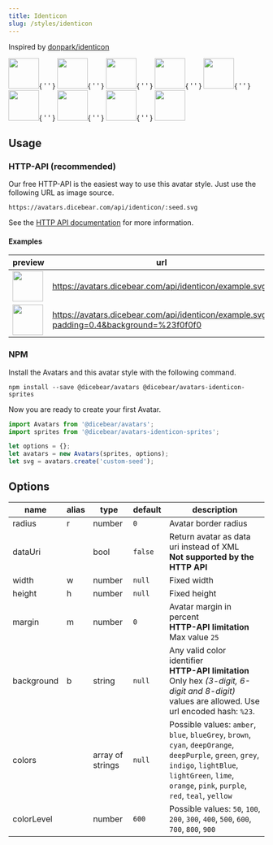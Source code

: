 ```yaml
---
title: Identicon
slug: /styles/identicon
---
```


Inspired by [donpark/identicon](https://github.com/donpark/identicon)

<p>
    <img src="https://avatars.dicebear.com/api/identicon/Sean%20Moore.svg" width="60" />{ ' ' }
    <img src="https://avatars.dicebear.com/api/identicon/Lionel%20Quinn.svg" width="60" />{ ' ' }
    <img src="https://avatars.dicebear.com/api/identicon/Lydia%20Ellis.svg" width="60" />{ ' ' }
    <img src="https://avatars.dicebear.com/api/identicon/Bryan%20Phelps.svg" width="60" />{ ' ' }
    <img src="https://avatars.dicebear.com/api/identicon/Ronald%20Frank.svg" width="60" />{ ' ' }
    <img src="https://avatars.dicebear.com/api/identicon/Annette%20Klein.svg" width="60" />{ ' ' }
    <img src="https://avatars.dicebear.com/api/identicon/Brent%20Hill.svg" width="60" />{ ' ' }
    <img src="https://avatars.dicebear.com/api/identicon/Stanley%20Newman.svg" width="60" />{ ' ' }
    <img src="https://avatars.dicebear.com/api/identicon/Grace%20Singleton.svg" width="60" />
</p>

## Usage

### HTTP-API (recommended)

Our free HTTP-API is the easiest way to use this avatar style. Just use the following URL as image source.

    https://avatars.dicebear.com/api/identicon/:seed.svg

See the [HTTP API documentation](/docs/http-api) for more information.

#### Examples

| preview                                                                                                          | url                                                                                     |
| ---------------------------------------------------------------------------------------------------------------- | --------------------------------------------------------------------------------------- |
| <img src="https://avatars.dicebear.com/api/identicon/example.svg" width="60" />                                  | https://avatars.dicebear.com/api/identicon/example.svg                                  |
| <img src="https://avatars.dicebear.com/api/identicon/example.svg?padding=0.4&background=%23f0f0f0" width="60" /> | https://avatars.dicebear.com/api/identicon/example.svg?padding=0.4&background=%23f0f0f0 |

### NPM

Install the Avatars and this avatar style with the following command.

    npm install --save @dicebear/avatars @dicebear/avatars-identicon-sprites

Now you are ready to create your first Avatar.

```js
import Avatars from '@dicebear/avatars';
import sprites from '@dicebear/avatars-identicon-sprites';

let options = {};
let avatars = new Avatars(sprites, options);
let svg = avatars.create('custom-seed');
```

## Options

| name       | alias | type             | default | description                                                                                                                                                                                                  |
| ---------- | ----- | ---------------- | ------- | ------------------------------------------------------------------------------------------------------------------------------------------------------------------------------------------------------------ |
| radius     | r     | number           | `0`     | Avatar border radius                                                                                                                                                                                         |
| dataUri    |       | bool             | `false` | Return avatar as data uri instead of XML <br /> **Not supported by the HTTP API**                                                                                                                            |
| width      | w     | number           | `null`  | Fixed width                                                                                                                                                                                                  |
| height     | h     | number           | `null`  | Fixed height                                                                                                                                                                                                 |
| margin     | m     | number           | `0`     | Avatar margin in percent<br /> **HTTP-API limitation** Max value `25`                                                                                                                                        |
| background | b     | string           | `null`  | Any valid color identifier<br /> **HTTP-API limitation** Only hex _(3-digit, 6-digit and 8-digit)_ values are allowed. Use url encoded hash: `%23`.                                                          |
| colors     |       | array of strings | `null`  | Possible values: `amber`, `blue`, `blueGrey`, `brown`, `cyan`, `deepOrange`, `deepPurple`, `green`, `grey`, `indigo`, `lightBlue`, `lightGreen`, `lime`, `orange`, `pink`, `purple`, `red`, `teal`, `yellow` |
| colorLevel |       | number           | `600`   | Possible values: `50`, `100`, `200`, `300`, `400`, `500`, `600`, `700`, `800`, `900`                                                                                                                         |
